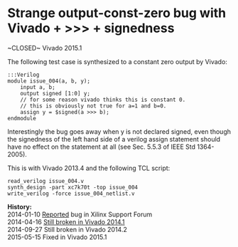 
Strange output-const-zero bug with Vivado + >>> + signedness
============================================================

~CLOSED~ Vivado 2015.1

The following test case is synthesized to a constant zero output by Vivado:
 
    :::Verilog
    module issue_004(a, b, y);
        input a, b;
        output signed [1:0] y;
        // for some reason vivado thinks this is constant 0.
        // this is obviously not true for a=1 and b=0.
        assign y = $signed(a >>> b);
    endmodule

Interestingly the bug goes away when y is not declared signed, even though the
signedness of the left hand side of a verilog assign statement should have no
effect on the statement at all (see Sec. 5.5.3 of IEEE Std 1364-2005).
 
This is with Vivado 2013.4 and the following TCL script:
 
    read_verilog issue_004.v
    synth_design -part xc7k70t -top issue_004
    write_verilog -force issue_004_netlist.v

**History:**  
2014-01-10 [Reported](http://forums.xilinx.com/t5/Synthesis/Strange-output-const-zero-bug-with-Vivado-gt-gt-gt-signedness/td-p/401411) bug in Xilinx Support Forum  
2014-04-16 [Still broken in Vivado 2014.1](http://forums.xilinx.com/t5/Synthesis/Bugs-in-Vivado-2014-1/td-p/440750)  
2014-09-27 Still broken in Vivado 2014.2  
2015-05-15 Fixed in Vivado 2015.1  
